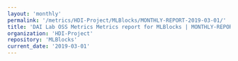 ```yaml
---
layout: 'monthly'
permalink: '/metrics/HDI-Project/MLBlocks/MONTHLY-REPORT-2019-03-01/'
title: 'DAI Lab OSS Metrics Metrics report for MLBlocks | MONTHLY-REPORT-2019-03-01'
organization: 'HDI-Project'
repository: 'MLBlocks'
current_date: '2019-03-01'
---
```

